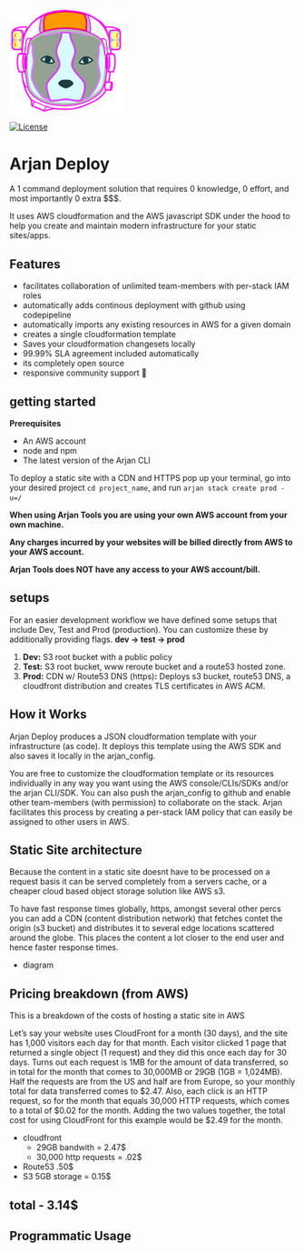 <img src="https://github.com/arjan-tools/site/blob/master/img/arjan_deploy_logo.svg" alt="Arjan Localize" width="200" style="max-width:100%;">

[![License](http://img.shields.io/:license-mit-blue.svg?style=flat-square)](http://gkpty.mit-license.org)

# Arjan Deploy
A 1 command deployment solution that requires 0 knowledge, 0 effort, and most importantly 0 extra $$$.

It uses AWS cloudformation and the AWS javascript SDK under the hood to help you create and maintain modern infrastructure for your static sites/apps.

## Features
- facilitates collaboration of unlimited team-members with per-stack IAM roles
- automatically adds continous deployment with github using codepipeline
- automatically imports any existing resources in AWS for a given domain
- creates a single cloudformation template
- Saves your cloudformation changesets locally
- 99.99% SLA agreement included automatically
- its completely open source
- responsive community support 🙂

## getting started
**Prerequisites**
- An AWS account 
- node and npm
- The latest version of the Arjan CLI

To deploy a static site with a CDN and HTTPS pop up your terminal, go into your desired project `cd project_name`, and run `arjan stack create prod -u=/` 

**When using Arjan Tools you are using your own AWS account from your own machine.**

**Any charges incurred by your websites will be billed directly from AWS to your AWS account.** 

**Arjan Tools does NOT have any access to your AWS account/bill.**

## setups
For an easier development workflow we have defined some setups that include Dev, Test and Prod (production). You can customize these by additionally providing flags.
**dev → test → prod**

1. **Dev:** S3 root bucket with a public policy
2. **Test:** S3 root bucket, www reroute bucket and a route53 hosted zone.
3. **Prod:** CDN w/ Route53 DNS (https)**:** Deploys s3 bucket, route53 DNS, a cloudfront distribution and creates TLS certificates in AWS ACM.

## How it Works
Arjan Deploy produces a JSON cloudformation template with your infrastructure (as code). It deploys this template using the AWS SDK and also saves it locally in the arjan_config. 

You are free to customize the cloudformation template or its resources individually in any way you want using the AWS console/CLIs/SDKs and/or the arjan CLI/SDK. You can also push the arjan_config to github and enable other team-members (with permission) to collaborate on the stack. Arjan facilitates this process by creating a per-stack IAM policy that can easily be assigned to other users in AWS.

## Static Site architecture
Because the content in a static site doesnt have to be processed on a request basis it can be served completely from a servers cache, or a cheaper cloud based object storage solution like AWS s3. 

To have fast response times globally, https, amongst several other percs you can add a CDN (content distribution network) that fetches contet the origin (s3 bucket) and distributes it to several edge locations scattered around the globe. This places the content a lot closer to the end user and hence faster response times.
- diagram

## Pricing breakdown (from AWS)
This is a breakdown of the costs of hosting a static site in AWS

Let’s say your website uses CloudFront for a month (30 days), and the site has 1,000 visitors each day for that month. Each visitor clicked 1 page that returned a single object (1 request) and they did this once each day for 30 days. Turns out each request is 1MB for the amount of data transferred, so in total for the month that comes to 30,000MB or 29GB (1GB = 1,024MB). Half the requests are from the US and half are from Europe, so your monthly total for data transferred comes to $2.47. Also, each click is an HTTP request, so for the month that equals 30,000 HTTP requests, which comes to a total of $0.02 for the month. Adding the two values together, the total cost for using CloudFront for this example would be $2.49 for the month.

- cloudfront
  - 29GB bandwith = 2.47$
  - 30,000 http requests = .02$
- Route53 .50$
- S3 5GB storage = 0.15$
## total - 3.14$

## Programmatic Usage
